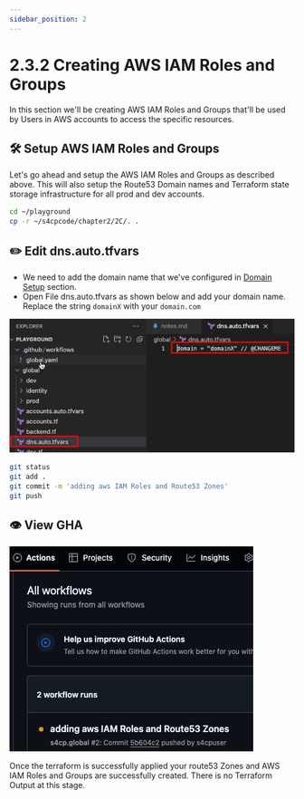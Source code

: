 ```yaml
---
sidebar_position: 2
---
```


# 2.3.2 Creating AWS IAM Roles and Groups

In this section we'll be creating AWS IAM Roles and Groups that'll be used by Users in AWS accounts to access the specific resources.

## 🛠️ Setup AWS IAM Roles and Groups

Let's go ahead and setup the AWS IAM Roles and Groups as described above. This will also setup the Route53 Domain names and Terraform state storage infrastructure for all prod and dev accounts.

```bash
cd ~/playground
cp -r ~/s4cpcode/chapter2/2C/. .
```

## ✏️ Edit dns.auto.tfvars

- We need to add the domain name that we've configured in [Domain Setup](/docs/chapter0-the-setup/domain-setup.md) section.
- Open File dns.auto.tfvars as shown below and add your domain name. Replace the string `domainX` with your `domain.com`

![](img/dns.auto.tfvars.png)

```bash
git status
git add .
git commit -m 'adding aws IAM Roles and Route53 Zones'
git push
```

## 👁️ View GHA

![](img/view_gha.png)

Once the terraform is successfully applied your route53 Zones and AWS IAM Roles and Groups are successfully created. There is no Terraform Output at this stage.
